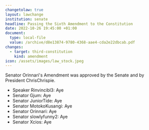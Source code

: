 ```yaml
---
changetolaw: true
layout: lawchange
institution: senate
headline: Passing the Sixth Amendment to the Constitution
date: 2022-10-26 19:45:00 +01:00
document:
  type: local-file
  value: /archive/d8e13874-9780-4368-aae4-cda2e22dbcab.pdf
changes:
  - target: third-constitution
    kind: amendment
icon: /assets/images/law_stock.jpeg
---
```

Senator Orinnari's Amendment was approved by the Senate and by President ChrisChrispie.<!--more-->

- Speaker Rinvincibl3: Aye
- Senator Gjum: Aye
- Senator JuniorTide: Aye
- Senator MotokoKusangi: Aye
- Senator Orinnari: Aye
- Senator slowlyfunny2: Aye
- Senator Xcios: Aye

